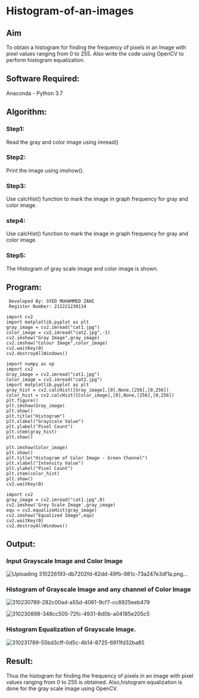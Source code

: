 # Histogram-of-an-images
## Aim
To obtain a histogram for finding the frequency of pixels in an Image with pixel values ranging from 0 to 255. Also write the code using OpenCV to perform histogram equalization.

## Software Required:
Anaconda - Python 3.7

## Algorithm:
### Step1:
Read the gray and color image using imread()

### Step2:
Print the image using imshow().



### Step3:
Use calcHist() function to mark the image in graph frequency for gray and color image.

### step4:
Use calcHist() function to mark the image in graph frequency for gray and color image.

### Step5:
The Histogram of gray scale image and color image is shown.


## Program:
~~~
 Developed By: SYED MUHAMMED ZAHI
 Register Number: 212221230114
~~~
~~~
import cv2
import matplotlib.pyplot as plt
gray_image = cv2.imread("cat1.jpg")
color_image = cv2.imread("cat2.jpg",-1)
cv2.imshow("Gray Image",gray_image)
cv2.imshow("Colour Image",color_image)
cv2.waitKey(0)
cv2.destroyAllWindows()
~~~
~~~
import numpy as np
import cv2
Gray_image = cv2.imread("cat1.jpg")
Color_image = cv2.imread("cat2.jpg")
import matplotlib.pyplot as plt
gray_hist = cv2.calcHist([Gray_image],[0],None,[256],[0,256])
color_hist = cv2.calcHist([Color_image],[0],None,[256],[0,256])
plt.figure()
plt.imshow(Gray_image)
plt.show()
plt.title("Histogram")
plt.xlabel("Grayscale Value")
plt.ylabel("Pixel Count")
plt.stem(gray_hist)
plt.show()
~~~
~~~
plt.imshow(Color_image)
plt.show()
plt.title("Histogram of Color Image - Green Channel")
plt.xlabel("Intensity Value")
plt.ylabel("Pixel Count")
plt.stem(color_hist)
plt.show()
cv2.waitKey(0)
~~~
~~~
import cv2
gray_image = cv2.imread("cat1.jpg",0)
cv2.imshow('Grey Scale Image',gray_image)
equ = cv2.equalizeHist(gray_image)
cv2.imshow("Equalized Image",equ)
cv2.waitKey(0)
cv2.destroyAllWindows()
~~~







## Output:
### Input Grayscale Image and Color Image
![Uploading 310226193-db7202fd-62dd-49fb-981c-73a247e3df1a.png…]()


### Histogram of Grayscale Image and any channel of Color Image
![310230789-282c00ad-a55d-4061-9cf7-cc8925eeb479](https://github.com/SdMdZahi7/Histogram-of-an-images/assets/94187572/232ed486-3b26-4e66-a87e-6902094c7637)

![310230898-348cc505-72fc-4931-8d0b-a04185e205c5](https://github.com/SdMdZahi7/Histogram-of-an-images/assets/94187572/13ec560c-a0e6-49d9-83ab-dc3b7bb9ffa9)


### Histogram Equalization of Grayscale Image.



![310231789-55bd3cff-0d5c-4b14-8725-6911fd32ba85](https://github.com/SdMdZahi7/Histogram-of-an-images/assets/94187572/9171440b-bffa-4de8-87be-899044dba119)

## Result: 
Thus the histogram for finding the frequency of pixels in an image with pixel values ranging from 0 to 255 is obtained. Also,histogram equalization is done for the gray scale image using OpenCV.
